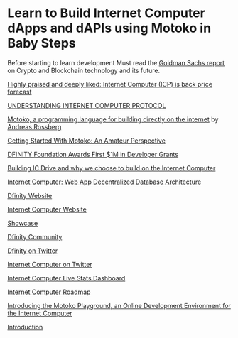 # Learn to Build Internet Computer dApps and dAPIs using Motoko in Baby Steps

Before starting to learn development Must read the [Goldman Sachs report](https://www.goldmansachs.com/what-we-do/consumer-and-wealth-management/private-wealth-management/intellectual-capital-f/beauty-is-not-in-the-eye-of-the-beholder-report.pdf) on Crypto and Blockchain technology and its future.

[Highly praised and deeply liked: Internet Computer (ICP) is back price forecast](https://citytelegraph.com/crypto/5167/highly-praised-and-deeply-liked-internet-computer-icp-is-back-price-forecast/)

[UNDERSTANDING INTERNET COMPUTER PROTOCOL](https://akinremiopeyemi.medium.com/understanding-internet-computer-protocol-d5f71ca2ad3f)

[Motoko, a programming language for building directly on the internet](https://stackoverflow.blog/2020/08/24/motoko-the-language-that-turns-the-web-into-a-computer/) by [Andreas Rossberg](https://stackoverflow.blog/author/andreas-rossberg/)

[Getting Started With Motoko: An Amateur Perspective](https://www.dfinitycommunity.com/getting-started-with-motoko-an-amateur-perspective/)

[DFINITY Foundation Awards First $1M in Developer Grants](https://medium.com/dfinity/dfinity-foundation-awards-first-1m-in-developer-grants-958f5e6caf61)

[Building IC Drive and why we choose to build on the Internet Computer](http://nanditmehra.com/2021/08/11/building-ic-drive-and-why-we-choose-to-build-on-the-internet-computer/)

[Internet Computer: Web App Decentralized Database Architecture](https://dev.to/daviddalbusco/internet-computer-web-app-decentralized-database-architecture-2llk)

[Dfinity Website](https://dfinity.org/)

[Internet Computer Website](https://internetcomputer.org/)

[Showcase](https://dfinity.org/showcase/)

[Dfinity Community](https://www.dfinitycommunity.com/)

[Dfinity on Twitter](https://twitter.com/dfinity)

[Internet Computer on Twitter](https://twitter.com/hashtag/InternetComputer)

[Internet Computer Live Stats Dashboard](https://dashboard.internetcomputer.org/)

[Internet Computer Roadmap](https://dfinity.org/roadmap/)

[Introducing the Motoko Playground, an Online Development Environment for the Internet Computer](https://medium.com/dfinity/introducing-the-motoko-playground-an-online-development-environment-for-the-internet-computer-efb4cd09ea8b)

[Introduction](https://smartcontracts.org/docs/introduction/welcome.html)




